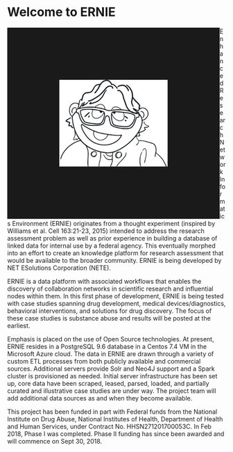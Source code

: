 # Welcome to ERNIE
<img align="left" src="ERNIE.png" width="250" height="200" border="120">


Enhanced Research Network Informatics Environment (ERNIE) originates from a thought experiment (inspired by Williams et al. Cell 163:21-23, 2015) intended to address the research assessment problem as well as prior experience in building a database of linked data for internal use by a federal agency. This eventually morphed into an effort to create an knowledge platform for research assessment that would be available to the broader community. ERNIE is being developed by NET ESolutions Corporation (NETE). 

ERNIE is a data platform with associated workflows that enables the discovery of collaboration networks in scientific research and influential nodes within them. In this first phase of development, ERNIE is being tested with case studies spanning drug development, medical devices/diagnostics, behavioral interventions, and solutions for drug discovery. The focus of these case studies is substance abuse and results will be posted at the earliest. 

Emphasis is placed on the use of Open Source technologies. At present, ERNIE resides in a PostgreSQL 9.6 database in a 
Centos 7.4 VM in the Microsoft Azure cloud. The data in ERNIE are drawn through a variety of custom ETL processes from both 
publicly available and commercial sources. Additional servers provide Solr and Neo4J support and a Spark cluster is provisioned as needed.  Initial server infrastructure has been set up, core data have been scraped, leased, parsed, loaded, and partially curated and illustrative case studies are under way. The project team will add additional data sources as and when they become available. 

This project has been funded in part  with Federal funds from the National Institute on Drug Abuse, National Institutes of Health, Department of Health and Human Services, under Contract No. HHSN271201700053C. In Feb 2018, Phase I was completed. Phase II funding has since been awarded and will commence on Sept 30, 2018.
 

